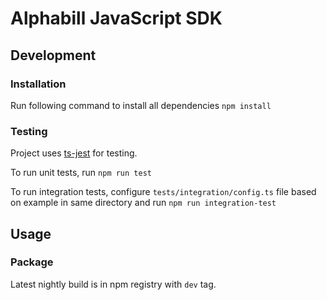 # Alphabill JavaScript SDK

## Development

### Installation

Run following command to install all dependencies `npm install`

### Testing

Project uses [ts-jest](https://kulshekhar.github.io/ts-jest/) for testing.

To run unit tests, run `npm run test`

To run integration tests, configure `tests/integration/config.ts` file based on example in same directory and run `npm run integration-test`

## Usage

### Package

Latest nightly build is in npm registry with `dev` tag. 
